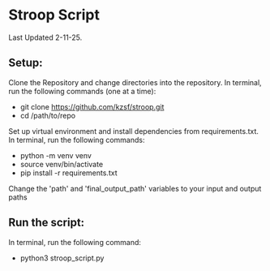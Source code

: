 # Stroop Script
Last Updated 2-11-25.

## Setup:
Clone the Repository and change directories into the repository. In terminal, run the following commands (one at a time): 
* git clone https://github.com/kzsf/stroop.git
* cd /path/to/repo

Set up virtual environment and install dependencies from requirements.txt. In terminal, run the following commands: 
* python -m venv venv
* source venv/bin/activate
* pip install -r requirements.txt

Change the 'path' and 'final_output_path' variables to your input and output paths

## Run the script: 
In terminal, run the following command:
* python3 stroop_script.py